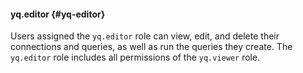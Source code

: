 #### yq.editor {#yq-editor}

Users assigned the `yq.editor` role can view, edit, and delete their connections and queries, as well as run the queries they create. The `yq.editor` role includes all permissions of the `yq.viewer` role.
